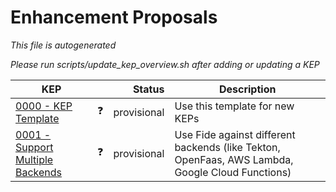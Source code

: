 # Enhancement Proposals

*This file is autogenerated*

*Please run scripts/update_kep_overview.sh after adding or updating a KEP*

| KEP | | Status | Description |
| --- | --- | ---: | --- |
| [0000 - KEP Template](0000-kep-template.md) | :question: | provisional | Use this template for new KEPs |
| [0001 - Support Multiple Backends](0001-mutliple-backends.md) | :question: | provisional | Use Fide against different backends (like Tekton, OpenFaas, AWS Lambda, Google Cloud Functions) |
